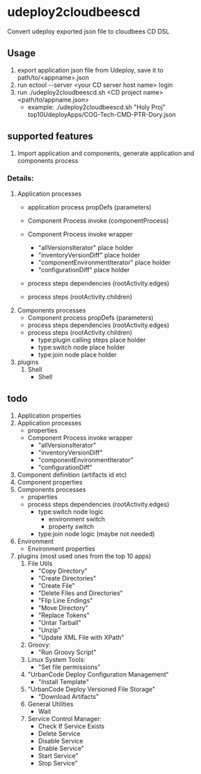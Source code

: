 # udeploy2cloudbeescd
Convert udeploy exported json file to cloudbees CD DSL
## Usage
1. export application json file from Udeploy, save it to path/to/\<appname>.json
2. run ectool --server \<your CD server host name> login <your user name>
3. run ./udeploy2cloudbeescd.sh \<CD project name> <path/to/appname.json>
    * example: ./udeploy2cloudbeescd.sh "Holy Proj" top10UdeployApps/COG-Tech-CMD-PTR-Dory.json

## supported features
  1. Import application and components, generate application and components process
### Details:
  1. Application processes
        * application process propDefs (parameters)
        * Component Process invoke (componentProcess)
        * Component Process invoke wrapper
            * "allVersionsIterator" place holder
            * "inventoryVersionDiff" place holder
            * "componentEnvironmentIterator" place holder
            * "configurationDiff" place holder

        * process steps dependencies (rootActivity.edges)
        * process steps (rootActivity.children)
  2. Components processes
        * Component process propDefs (parameters)
        * process steps dependencies (rootActivity.edges)
        * process steps (rootActivity.children)
            * type:plugin calling steps place holder
            * type:switch node place holder
            * type:join node place holder
  3. plugins
        1. Shell
            * Shell

## todo
  1. Application properties
  2. Application processes
        * properties
        * Component Process invoke wrapper
            * "allVersionsIterator"
            * "inventoryVersionDiff"
            * "componentEnvironmentIterator"
            * "configurationDiff"
  3. Component definition (artifacts id etc)
  4. Component properties
  5. Components processes
        * properties
        * process steps dependencies (rootActivity.edges)
            * type:switch node logic
                * environment switch
                * property switch
            * type:join node logic (maybe not needed)
  6. Environment
        * Environment properties
  6. plugins (most used ones from the top 10 apps)
        1. File Utils
            *  "Copy Directory"
            *   "Create Directories"
            *   "Create File"
            *   "Delete Files and Directories“
            *   "Flip Line Endings"
            *   "Move Directory"
            *   "Replace Tokens"
            *   "Untar Tarball"
            *   "Unzip"
            *   "Update XML File with XPath"
        2. Groovy:
            * "Run Groovy Script"
        3. Linux System Tools:
            * "Set file permissions"
        4. "UrbanCode Deploy Configuration Management“
            * "Install Template"
        5. "UrbanCode Deploy Versioned File Storage"
            * "Download Artifacts"
        6. General Utilities
            * Wait
        7. Service Control Manager:
            * Check If Service Exists
            * Delete Service
            * Disable Service
            * Enable Service"
            * Start Service"
            * Stop Service"